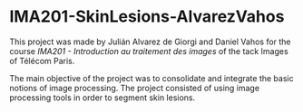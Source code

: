 # IMA201-SkinLesions-AlvarezVahos


This project was made by Julián Alvarez de Giorgi and Daniel Vahos for the course *IMA201 - Introduction au traitement des images* of the tack Images of Télécom Paris.

The main objective of the project was to consolidate and integrate the basic notions of image processing. The project consisted of using image processing tools in order to segment skin lesions.

